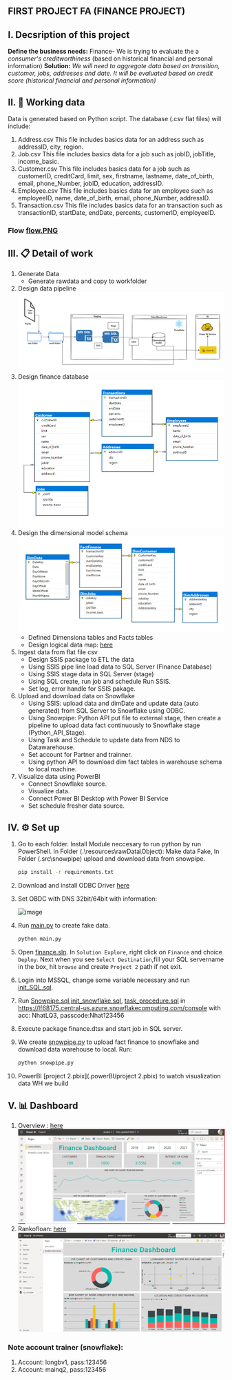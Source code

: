 ## FIRST PROJECT FA (FINANCE PROJECT)

## I. Decsription of this project

**Define the business needs:** 
Finance- We is trying to evaluate the a *consumer's creditworthiness* (based on historical financial and personal information)
**Solution:**
*We will need to aggregate data based on *transition*, *customer*, *jobs*, *addresses* and *date*. It will be evaluated based on *credit score* (historical financial and personal information)*

## II. 🧰 Working data

Data is generated based on Python script. The database (.csv flat files) will include:
1. Address.csv
	This file includes basics data for an address such as addressID, city, region.
2. Job.csv
	This file includes basics data for a job such as jobID, jobTitle, income_basic.
3. Customer.csv
	This file includes basics data for a job such as customerID, creditCard, limit, sex, firstname, lastname, date_of_birth, email, phone_Number, jobID, education, addressID.
4. Employee.csv
	This file includes basics data for an employee such as employeeID, name, date_of_birth, email, phone_Number, addressID.
5. Transaction.csv
	This file includes basics data for an transaction such as transactionID, startDate, endDate, percents, customerID, employeeID.
### Flow [flow.PNG](./docs/flow.PNG)
## III. 📋 Detail of work

1. Generate Data
    - Generate rawdata and copy to workfolder
2. Design data pipeline ![data_pipeline](./docs/data_pipeline.png)
3. Design finance database ![finance_database](./docs/finance_database.png)
4. Design the dimensional model schema ![Finance_DW](./docs/Finance_DW.png)
    - Defined Dimensiona tables and Facts tables
    - Design logical data map: [here]()
5. Ingest data from flat file csv
    -  Design SSIS package to ETL the data
    -  Using SSIS pipe line load data to SQL Server (Finance Database)
    -  Using SSIS stage data in SQL Server (stage)
    -  Using SQL create, run job and schedule Run SSIS.
    -  Set log, error handle for SSIS pakage. 
6. Upload and download data on Snowflake
    -  Using SSIS: upload data and dimDate and update data (auto generated) from SQL Server to Snowflake using ODBC.
    -  Using Snowpipe: Python API put file to external stage, then create a pipeline to upload data fact continuously to Snowflake stage (Python_API_Stage).
    -  Using Task and Schedule to update data from NDS to Datawarehouse.
    -  Set account for Partner and trainner.
    -  Using python API to download dim fact tables in warehouse schema to local machine.
7. Visualize data using PowerBI
   -   Connect Snowflake source.
   -   Visualize data.
   -   Connect Power BI Desktop with Power BI Service
   -   Set schedule fresher data source.

## IV. ⚙ Set up
1. Go to each folder. Install Module neccesary to run python by run PowerShell. In Folder (.\resources\rawData\Object): 
   Make data Fake, In Folder (.src\snowpipe) upload and download data from snowpipe.
   ```bash  
   pip install -r requirements.txt 
   ```

2. Download and install ODBC Driver [here](https://sfc-repo.snowflakecomputing.com/odbc/win64/latest/index.html)

3. Set OBDC with DNS 32bit/64bit with information:

   ![image](https://user-images.githubusercontent.com/62283838/132566264-f14e4eff-4468-4034-a4bb-fdeeefb5c8ef.png)

4. Run [main.py](.\resources\rawData\Object) to create fake data.
   ```bash  
   python main.py
   ```

5. Open [finance.sln](./resources/Solution-SSIS/finance.sln). In `Solution Explore`, right click on `Finance` and choice `Deploy`. 
   Next when you see `Select Destination`,fill your SQL servername in the box, hit `browse` and create `Project 2` path if not exit.

6. Login into MSSQL, change some variable necessary and run [init_SQL.sql](./src/mssql/init_SQL.sql). 
7. Run [Snowpipe.sql](./src/snowflake/Snowpipe.sql),[init_snowflake.sql](./src/snowflake/init_snowflake.sql), [task_procedure.sql](./src/snowflake/task_procedure.sql) in https://lf68175.central-us.azure.snowflakecomputing.com/console with acc: NhatLQ3, passcode:Nhat123456
8. Execute package finance.dtsx and start job in SQL server.
9. We create [snowpipe.py](./src/snowpipe/snowpipe.py) to upload fact finance to snowflake and download data warehouse to local. Run:
   ```bash  
   python snowpipe.py
   ```
10. PowerBI [project 2.pbix](.powerBI/project 2.pbix) to watch visualization data WH we build 

## V. 📊 Dashboard
1. Overview : [here](https://app.powerbi.com/view?r=eyJrIjoiMThmNjQ5N2MtZDYyMy00YzE2LThlNjctOWMzNGEzMGY3ZjAzIiwidCI6ImYwMWU5MzBhLWI1MmUtNDJiMS1iNzBmLWE4ODgyYjVkMDQzYiIsImMiOjEwfQ%3D%3D&pageName=ReportSectionfd6c4f8a7b4196007673)
![DASHBOARD](./powerBI/dashboard1.PNG)
2. Rankofloan: [here](https://app.powerbi.com/view?r=eyJrIjoiMThmNjQ5N2MtZDYyMy00YzE2LThlNjctOWMzNGEzMGY3ZjAzIiwidCI6ImYwMWU5MzBhLWI1MmUtNDJiMS1iNzBmLWE4ODgyYjVkMDQzYiIsImMiOjEwfQ%3D%3D&pageName=ReportSectionfd6c4f8a7b4196007673)
![DASHBOARD2](./powerBI/ranked-loan-detail.png)


### Note account trainer (snowflake):
1. Account: longbv1, pass:123456
2. Account: mainq2, pass:123456
